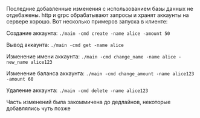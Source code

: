 Последние добавленные изменения с использованием базы данных не отдебажены.
http и grpc обрабатывают запросы и хранят аккаунты на сервере хорошо. Вот несколько примеров запуска в клиенте:

Создание аккаунта: `./main -cmd create -name alice -amount 50`

Вывод аккаунта: `./main -cmd get -name alice`

Изменение имени аккаунта: `./main -cmd change_name -name alice -new_name alice123`

Изменение баланса аккаунта: `./main -cmd change_amount -name alice123 -amount 60`

Удаление аккаунта: `./main -cmd delete -name alice123`

Часть изменений была закоммичена до дедлайнов, некоторые добавлялись чуть позже
